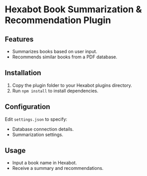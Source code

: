 # Hexabot Book Summarization & Recommendation Plugin

## Features

- Summarizes books based on user input.
- Recommends similar books from a PDF database.

## Installation

1. Copy the plugin folder to your Hexabot plugins directory.
2. Run `npm install` to install dependencies.

## Configuration

Edit `settings.json` to specify:

- Database connection details.
- Summarization settings.

## Usage

- Input a book name in Hexabot.
- Receive a summary and recommendations.
